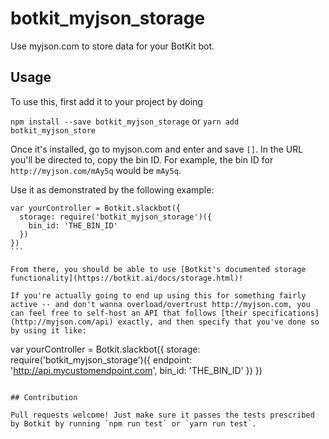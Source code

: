 # botkit_myjson_storage

Use myjson.com to store data for your BotKit bot. 

## Usage

To use this, first add it to your project by doing

`npm install --save botkit_myjson_storage` or `yarn add botkit_myjson_store`

Once it's installed, go to myjson.com and enter and save `[]`. In the URL you'll be directed to, copy the bin ID. For example, the bin ID for `http://myjson.com/mAy5q` would be `mAy5q`.

Use it as demonstrated by the following example:

````
var yourController = Botkit.slackbot({
  storage: require('botkit_myjson_storage')({
    bin_id: 'THE_BIN_ID'
  })
})
```

From there, you should be able to use [Botkit's documented storage functionality](https://botkit.ai/docs/storage.html)!

If you're actually going to end up using this for something fairly active -- and don't wanna overload/overtrust http://myjson.com, you can feel free to self-host an API that follows [their specifications](http://myjson.com/api) exactly, and then specify that you've done so by using it like:

````
var yourController = Botkit.slackbot({
  storage: require('botkit_myjson_storage')({
    endpoint: 'http://api.mycustomendpoint.com',
    bin_id: 'THE_BIN_ID'
  })
})
```

## Contribution

Pull requests welcome! Just make sure it passes the tests prescribed by Botkit by running `npm run test` or `yarn run test`.

